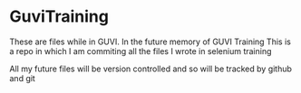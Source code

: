 # GuviTraining
These are files while in GUVI. In the future memory of GUVI Training
This is a repo in which I am commiting all the files I wrote in selenium training


All my future files will be version controlled and so will be tracked by github and git